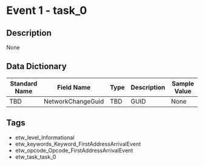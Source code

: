 # Event 1 - task_0

## Description
None

## Data Dictionary
|Standard Name|Field Name|Type|Description|Sample Value|
|---|---|---|---|---|
|TBD|NetworkChangeGuid|TBD|GUID|None|None|

## Tags
* etw_level_Informational
* etw_keywords_Keyword_FirstAddressArrivalEvent
* etw_opcode_Opcode_FirstAddressArrivalEvent
* etw_task_task_0